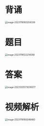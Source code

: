 # 背诵

<img src="https://cvp.oss-cn-shanghai.aliyuncs.com/picgo/202311161832413.png" alt="image-20231116183204339" style="zoom:50%;" />



# 题目

<img src="https://cvp.oss-cn-shanghai.aliyuncs.com/picgo/202311161222141.png" alt="image-20231116122214048" style="zoom:50%;" />



# 答案

<img src="https://cvp.oss-cn-shanghai.aliyuncs.com/picgo/202312051730484.png" alt="image-20231205173039377" style="zoom:50%;" />



# 视频解析

<img src="https://cvp.oss-cn-shanghai.aliyuncs.com/picgo/202311161830603.png" alt="image-20231116183046460" style="zoom:50%;" />







